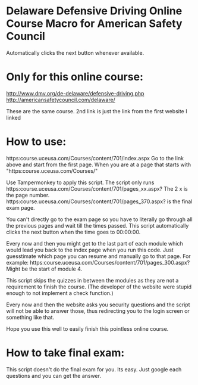 # Delaware Defensive Driving Online Course Macro for American Safety Council
Automatically clicks the next button whenever available.

# Only for this online course:
http://www.dmv.org/de-delaware/defensive-driving.php
http://americansafetycouncil.com/delaware/

These are the same course. 2nd link is just the link from the first website I linked

# How to use:
https:course.uceusa.com/Courses/content/701/index.aspx
Go to the link above and start from the first page. When you are at a page that starts with "https:course.uceusa.com/Courses/"

Use Tampermonkey to apply this script. The script only runs
https:course.uceusa.com/Courses/content/701/pages_xx.aspx?
The 2 x is the page number.
https:course.uceusa.com/Courses/content/701/pages_370.aspx? is the final exam page.

You can't directly go to the exam page so you have to literally go through all the previous pages and wait till the times passed.
This script automatically clicks the next button when the time goes to 00:00:00.

Every now and then you might get to the last part of each module which would lead you back to the index page when you run this code.
Just guesstimate which page you can resume and manually go to that page. For example: https:course.uceusa.com/Courses/content/701/pages_300.aspx? Might be the start of module 4.

This script skips the quizzes in between the modules as they are not a requirement to finish the course. (The developer of the website were stupid enough to not implement a check function.)

Every now and then the website asks you security questions and the script will not be able to answer those, thus redirecting you to the login screen or something like that.

Hope you use this well to easily finish this pointless online course.

# How to take final exam:
This script doesn't do the final exam for you. Its easy.
Just google each questions and you can get the answer.
